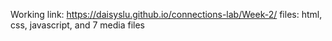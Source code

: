 Working link: https://daisyslu.github.io/connections-lab/Week-2/
files: html, css, javascript, and 7 media files
